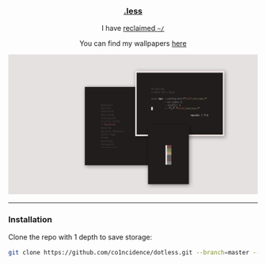 <h3 align="center"><a href="https://co1ncidence.github.io/rices/">.less</a></h3>
<p align="center">I have <a href="https://github.com/vizs/declutter-home">reclaimed <code>~/</code></a></p>
<p align="center">You can find my wallpapers <a href="https://postimg.cc/gallery/MxW3J1t">here</a></p>

<p align="center"

![img](scr/dejavu.png)

</p>

<hr />

### Installation

Clone the repo with 1 depth to save storage:
```sh
git clone https://github.com/co1ncidence/dotless.git --branch=master --depth 1
```
